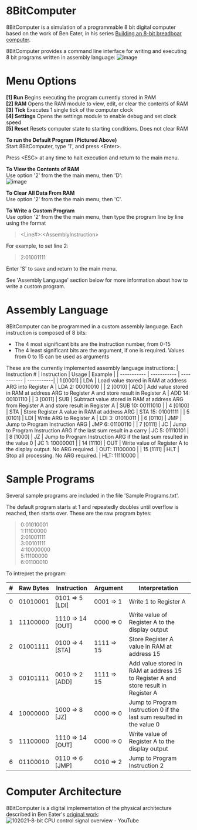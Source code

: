 # 8BitComputer
8BitComputer is a simulation of a programmable 8 bit digital computer based on the work of Ben Eater, in his series [Building an 8-bit breadboar computer](https://www.youtube.com/playlist?list=PLowKtXNTBypGqImE405J2565dvjafglHU).

8BitComputer provides a command line interface for writing and executing 8 bit programs written in assembly language:
![image](https://user-images.githubusercontent.com/20804273/193700431-e79d09f7-b5f2-4c08-bf79-fd51782e2097.png)

# Menu Options
**[1] Run** Begins executing the program currently stored in RAM  
**[2] RAM** Opens the RAM module to view, edit, or clear the contents of RAM  
**[3] Tick** Executes 1 single tick of the computer clock  
**[4] Settings** Opens the settings module to enable debug and set clock speed  
**[5] Reset** Resets computer state to starting conditions. Does not clear RAM  

**To run the Default Program (Pictured Above)**  
Start 8BitComputer, type '1', and press \<Enter\>. 

Press \<ESC\> at any time to halt execution and return to the main menu. 

**To View the Contents of RAM**  
Use option '2' from the the main menu, then 'D':  
![image](https://user-images.githubusercontent.com/20804273/193701090-5deceb3e-1271-4065-8928-9c5636aee6dc.png)

**To Clear All Data From RAM**  
Use option '2' from the the main menu, then 'C'. 

**To Write a Custom Program**  
Use option '2' from the the main menu, then type the program line by line using the format  
>    \<Line#\>:\<AssemblyInstruction\>

For example, to set line 2:  
 >    2:01001111  

Enter 'S' to save and return to the main menu. 

See 'Assembly Language' section below for more information about how to write a custom program.

# Assembly Language
8BitComputer can be programmed in a custom assembly language. Each instruction is composed of 8 bits:
* The 4 most significant bits are the instruction number, from 0-15
* The 4 least significant bits are the argument, if one is required. Values from 0 to 15 can be used as arguments

These are the currently implemented assembly language instructions:
| Instruction # | Instruction  | Usage       | Example    | 
| -----------   | -----------  | ----------- | -----------|
| 1 [0001]      | LDA          | Load value stored in RAM at address ARG into Register A | LDA 2: 00010010 |
| 2 [0010]      | ADD          | Add value stored in RAM at address ARG to Register A and store result in Register A | ADD 14: 00101110 |
| 3 [0011]      | SUB          | Subtract value stored in RAM at address ARG from Register A and store result in Register A | SUB 10: 00111010 |
| 4 [0100]      | STA          | Store Register A value in RAM at address ARG | STA 15: 01001111 |
| 5 [0101]      | LDI          | Write ARG to Register A | LDI 3: 01010011 |
| 6 [0110]      | JMP          | Jump to Program Instruction ARG | JMP 6: 01100110 |
| 7 [0111]      | JC           | Jump to Program Instruction ARG if the last sum result in a carry | JC 5: 01110101 |
| 8 [1000]      | JZ           | Jump to Program Instruction ARG if the last sum resulted in the value 0 | JC 1: 10000001 |
| 14 [1110]     | OUT          | Write value of Register A to the display output. No ARG required. | OUT: 11100000 |
| 15 [1111]     | HLT          | Stop all processing. No ARG required. | HLT: 11110000 |

# Sample Programs
Several sample programs are included in the file 'Sample Programs.txt'. 

The default program starts at 1 and repeatedly doubles until overflow is reached, then starts over. These are the raw program bytes:
>    0:01010001  
>    1:11100000  
>    2:01001111  
>    3:00101111  
>    4:10000000  
>    5:11100000  
>    6:01100010  

To intrepret the program:

| # | Raw Bytes   | Instruction  | Argument       | Interpretation    | 
| ----------- | ----------- | -----------  | -----------    | -----------       | 
|0|01010001| 0101 => 5 [LDI] | 0001 => 1 | Write 1 to Register A |
|1|11100000| 1110 => 14 [OUT] | 0000 => 0 | Write value of Register A to the display output |
|2|01001111| 0100 => 4 [STA] | 1111 => 15 | Store Register A value in RAM at address 15 |
|3|00101111| 0010 => 2 [ADD] | 1111 => 15 | Add value stored in RAM at address 15 to Register A and store result in Register A |
|4|10000000| 1000 => 8 [JZ] | 0000 => 0 | Jump to Program Instruction 0 if the last sum resulted in the value 0 |
|5|11100000| 1110 => 14 [OUT] | 0000 => 0 | Write value of Register A to the display output |
|6|01100010| 0110 => 6 [JMP] | 0010 => 2 | Jump to Program Instruction 2 |

# Computer Architecture
8BitComputer is a digital implementation of the physical architecture described in Ben Eater's [original work](https://www.youtube.com/playlist?list=PLowKtXNTBypGqImE405J2565dvjafglHU):
![102021-8-bit CPU control signal overview - YouTube](https://user-images.githubusercontent.com/20804273/193708415-4cb03ad9-d730-46a8-a60f-8e8d78615fca.png)


